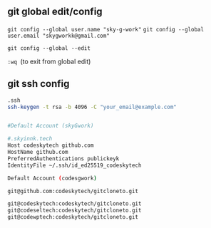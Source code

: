 ## git global edit/config

`git config --global user.name "sky-g-work"`
`git config --global user.email "skygworkk@gmail.com"`

`git config --global --edit`

`:wq `(to exit from global edit)

## git ssh config

```bash
.ssh
ssh-keygen -t rsa -b 4096 -C "your_email@example.com"


#Default Account (skyGwork)

#.skyinnk.tech
Host codeskytech github.com
HostName github.com
PreferredAuthentications publickeyk
IdentityFile ~/.ssh/id_ed25519_codeskytech

Default Account (codesgwork)

git@github.com:codeskytech/gitcloneto.git

git@codeskytech:codeskytech/gitcloneto.git
git@codeseltech:codeskytech/gitcloneto.git
git@codewptech:codeskytech/gitcloneto.git
```
